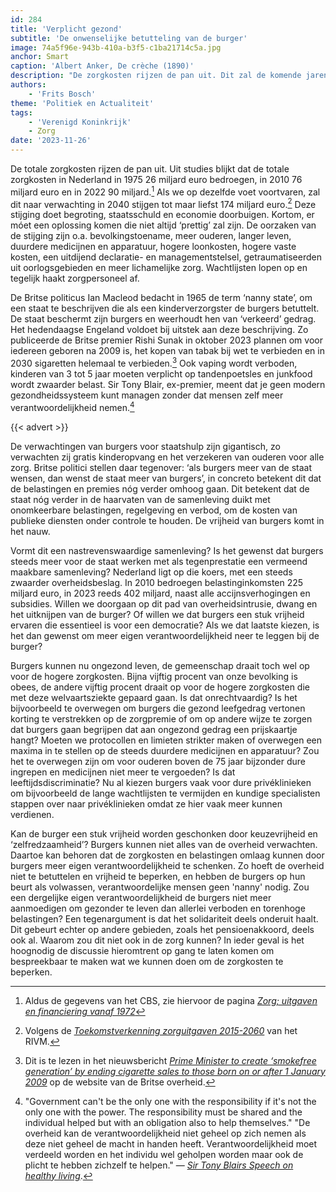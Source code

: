 ```yaml
---
id: 284
title: 'Verplicht gezond'
subtitle: 'De onwenselijke betutteling van de burger'
image: 74a5f96e-943b-410a-b3f5-c1ba21714c5a.jpg
anchor: Smart
caption: 'Albert Anker, De crèche (1890)'
description: "De zorgkosten rijzen de pan uit. Dit zal de komende jaren alleen maar toenemen. De huidige machthebbers reageren hierop door steeds meer ongezonde dingen te verbieden. Maar is een dergelijke 'nanny state' wel een passende oplossing?"
authors:
    - 'Frits Bosch'
theme: 'Politiek en Actualiteit'
tags:
    - 'Verenigd Koninkrijk'
    - Zorg
date: '2023-11-26'
---
```


De totale zorgkosten rijzen de pan uit. Uit studies blijkt dat de totale zorgkosten in Nederland in 1975 26 miljard euro bedroegen, in 2010 76 miljard euro en in 2022 90 miljard.[^1] Als we op dezelfde voet voortvaren, zal dit naar verwachting in 2040 stijgen tot maar liefst 174 miljard euro.[^2] Deze stijging doet begroting, staatsschuld en economie doorbuigen. Kortom, er móet een oplossing komen die niet altijd ‘prettig’ zal zijn. De oorzaken van de stijging zijn o.a. bevolkingstoename, meer ouderen, langer leven, duurdere medicijnen en apparatuur, hogere loonkosten, hogere vaste kosten, een uitdijend declaratie- en managementstelsel, getraumatiseerden uit oorlogsgebieden en meer lichamelijke zorg. Wachtlijsten lopen op en tegelijk haakt zorgpersoneel af.

De Britse politicus Ian Macleod bedacht in 1965 de term ‘nanny state’, om een staat te beschrijven die als een kinderverzorgster de burgers betuttelt. De staat beschermt zijn burgers en weerhoudt hen van ‘verkeerd’ gedrag. Het hedendaagse Engeland voldoet bij uitstek aan deze beschrijving. Zo publiceerde de Britse premier Rishi Sunak in oktober 2023 plannen om voor iedereen geboren na 2009 is, het kopen van tabak bij wet te verbieden en in 2030 sigaretten helemaal te verbieden.[^3] Ook vaping wordt verboden, kinderen van 3 tot 5 jaar moeten verplicht op tandenpoetsles en junkfood wordt zwaarder belast. Sir Tony Blair, ex-premier, meent dat je geen modern gezondheidssysteem kunt managen zonder dat mensen zelf meer verantwoordelijkheid nemen.[^4] 

{{< advert >}}

De verwachtingen van burgers voor staatshulp zijn gigantisch, zo verwachten zij gratis kinderopvang en het verzekeren van ouderen voor alle zorg. Britse politici stellen daar tegenover: ‘als burgers meer van de staat wensen, dan wenst de staat meer van burgers’, in concreto betekent dit dat de belastingen en premies nóg verder omhoog gaan. Dit betekent dat de staat nóg verder in de haarvaten van de samenleving duikt met onomkeerbare belastingen, regelgeving en verbod, om de kosten van publieke diensten onder controle te houden. De vrijheid van burgers komt in het nauw.

Vormt dit een nastrevenswaardige samenleving? Is het gewenst dat burgers steeds meer voor de staat werken met als tegenprestatie een vermeend maakbare samenleving?  Nederland ligt op die koers, met een steeds zwaarder overheidsbeslag. In 2010 bedroegen belastinginkomsten 225 miljard euro, in 2023 reeds 402 miljard, naast alle accijnsverhogingen en subsidies. Willen we doorgaan op dit pad van overheidsintrusie, dwang en het uitknijpen van de burger? Of willen we dat burgers een stuk vrijheid ervaren die essentieel is voor een democratie? Als we dat laatste kiezen, is het dan gewenst om meer eigen verantwoordelijkheid neer te leggen bij de burger?

Burgers kunnen nu ongezond leven, de gemeenschap draait toch wel op voor de hogere zorgkosten. Bijna vijftig procent van onze bevolking is obees, de andere vijftig procent draait op voor de hogere zorgkosten die met deze welvaartsziekte gepaard gaan. Is dat onrechtvaardig? Is het bijvoorbeeld te overwegen om burgers die gezond leefgedrag vertonen korting te verstrekken op de zorgpremie of om op andere wijze te zorgen dat burgers gaan begrijpen dat aan ongezond gedrag een prijskaartje hangt? Moeten we protocollen en limieten strikter maken of overwegen een maxima in te stellen op de steeds duurdere medicijnen en apparatuur? Zou het te overwegen zijn om voor ouderen boven de 75 jaar bijzonder dure ingrepen en medicijnen niet meer te vergoeden? Is dat leeftijdsdiscriminatie? Nu al kiezen burgers vaak voor dure privéklinieken om bijvoorbeeld de lange wachtlijsten te vermijden en kundige specialisten stappen over naar privéklinieken omdat ze hier vaak meer kunnen verdienen.

Kan de burger een stuk vrijheid worden geschonken door keuzevrijheid en ‘zelfredzaamheid’? Burgers kunnen niet alles van de overheid verwachten. Daartoe kan behoren dat de zorgkosten en belastingen omlaag kunnen door burgers meer eigen verantwoordelijkheid te schenken. Zo hoeft de overheid niet te betuttelen en vrijheid te beperken, en hebben de burgers op hun beurt als volwassen, verantwoordelijke mensen geen 'nanny' nodig. Zou een dergelijke eigen verantwoordelijkheid de burgers niet meer aanmoedigen om gezonder te leven dan allerlei verboden en torenhoge belastingen? Een tegenargument is dat het solidariteit deels onderuit haalt. Dit gebeurt echter op andere gebieden, zoals het pensioenakkoord, deels ook al. Waarom zou dit niet ook in de zorg kunnen? In ieder geval is het hoognodig de discussie hieromtrent op gang te laten komen om bespreekbaar te maken wat we kunnen doen om de zorgkosten te beperken.
 

[^1]: Aldus de gegevens van het CBS, zie hiervoor de pagina *[Zorg; uitgaven en financiering vanaf 1972](https://www.cbs.nl/nl-nl/cijfers/detail/85260NED)*
[^2]: Volgens de *[Toekomstverkenning zorguitgaven 2015-2060](https://www.rivm.nl/publicaties/toekomstverkenning-zorguitgaven-2015-2060-kwantitatief-vooronderzoek-in-opdracht-van)* van het RIVM.
[^3]: Dit is te lezen in het nieuwsbericht *[Prime Minister to create ‘smokefree generation’ by ending cigarette sales to those born on or after 1 January 2009](https://www.gov.uk/government/news/prime-minister-to-create-smokefree-generation-by-ending-cigarette-sales-to-those-born-on-or-after-1-january-2009)* op de website van de Britse overheid.
[^4]: "Government can't be the only one with the responsibility if it's not the only one with the power. The responsibility must be shared and the individual helped but with an obligation also to help themselves." 
"De overheid kan de verantwoordelijkheid niet geheel op zich nemen als deze niet geheel de macht in handen heeft. Verantwoordelijkheid moet verdeeld worden en het individu wel geholpen worden maar ook de plicht te hebben zichzelf te helpen."
— *[Sir Tony Blairs Speech on healthy living](https://www.theguardian.com/society/2006/jul/26/health.politics)*.

